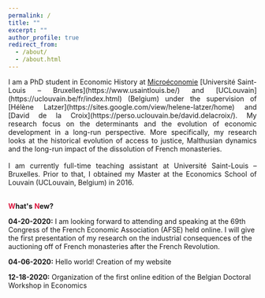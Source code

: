 ```yaml
---
permalink: /
title: ""
excerpt: ""
author_profile: true
redirect_from: 
  - /about/
  - /about.html
---
```


<div style="text-align: justify"> 
I am a PhD student in Economic History at <a href="https://www.usaintlouis.be/sl/2021/CECGE1210.html" target="_blank">Microéconomie</a> [Université Saint-Louis – Bruxelles](https://www.usaintlouis.be/) and [UCLouvain](https://uclouvain.be/fr/index.html) (Belgium) under the supervision of [Hélène Latzer](https://sites.google.com/view/helene-latzer/home) and [David de la Croix](https://perso.uclouvain.be/david.delacroix/). My research focus on the determinants and the evolution of economic development in a long-run perspective. More specifically, my research looks at the historical evolution of access to justice, Malthusian dynamics and the long-run impact of the dissolution of French monasteries.</div>

<div style="text-align: justify"> 
<br/>I am currently full-time teaching assistant at Université Saint-Louis – Bruxelles. Prior to that, I obtained my Master at the Economics School of Louvain (UCLouvain, Belgium) in 2016.</div>

<br/><span style="color:#dc143c"> **W**</span>**hat's** <span style="color:#dc143c"> **N**</span>**ew?**

**04-20-2020:** I am looking forward to attending and speaking at the 69th Congress of the French Economic Association (AFSE) held online. I will give the first presentation of my research on the industrial consequences of the auctioning off of French monasteries after the French Revolution.

**04-06-2020:** Hello world! Creation of my website 

**12-18-2020:** Organization of the first online edition of the Belgian Doctoral Workshop in Economics


